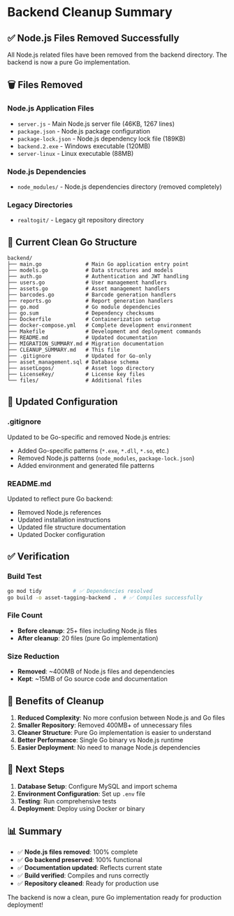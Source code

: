 # Backend Cleanup Summary

## ✅ Node.js Files Removed Successfully

All Node.js related files have been removed from the backend directory. The backend is now a pure Go implementation.

## 🗑️ Files Removed

### Node.js Application Files
- `server.js` - Main Node.js server file (46KB, 1267 lines)
- `package.json` - Node.js package configuration
- `package-lock.json` - Node.js dependency lock file (189KB)
- `backend.2.exe` - Windows executable (120MB)
- `server-linux` - Linux executable (88MB)

### Node.js Dependencies
- `node_modules/` - Node.js dependencies directory (removed completely)

### Legacy Directories
- `realtogit/` - Legacy git repository directory

## 📁 Current Clean Go Structure

```
backend/
├── main.go              # Main Go application entry point
├── models.go            # Data structures and models
├── auth.go              # Authentication and JWT handling
├── users.go             # User management handlers
├── assets.go            # Asset management handlers
├── barcodes.go          # Barcode generation handlers
├── reports.go           # Report generation handlers
├── go.mod               # Go module dependencies
├── go.sum               # Dependency checksums
├── Dockerfile           # Containerization setup
├── docker-compose.yml   # Complete development environment
├── Makefile             # Development and deployment commands
├── README.md            # Updated documentation
├── MIGRATION_SUMMARY.md # Migration documentation
├── CLEANUP_SUMMARY.md   # This file
├── .gitignore           # Updated for Go-only
├── asset_management.sql # Database schema
├── assetLogos/          # Asset logo directory
├── LicenseKey/          # License key files
└── files/               # Additional files
```

## 🔧 Updated Configuration

### .gitignore
Updated to be Go-specific and removed Node.js entries:
- Added Go-specific patterns (`*.exe`, `*.dll`, `*.so`, etc.)
- Removed Node.js patterns (`node_modules`, `package-lock.json`)
- Added environment and generated file patterns

### README.md
Updated to reflect pure Go backend:
- Removed Node.js references
- Updated installation instructions
- Updated file structure documentation
- Updated Docker configuration

## ✅ Verification

### Build Test
```bash
go mod tidy          # ✅ Dependencies resolved
go build -o asset-tagging-backend .  # ✅ Compiles successfully
```

### File Count
- **Before cleanup**: 25+ files including Node.js files
- **After cleanup**: 20 files (pure Go implementation)

### Size Reduction
- **Removed**: ~400MB of Node.js files and dependencies
- **Kept**: ~15MB of Go source code and documentation

## 🚀 Benefits of Cleanup

1. **Reduced Complexity**: No more confusion between Node.js and Go files
2. **Smaller Repository**: Removed 400MB+ of unnecessary files
3. **Cleaner Structure**: Pure Go implementation is easier to understand
4. **Better Performance**: Single Go binary vs Node.js runtime
5. **Easier Deployment**: No need to manage Node.js dependencies

## 🎯 Next Steps

1. **Database Setup**: Configure MySQL and import schema
2. **Environment Configuration**: Set up `.env` file
3. **Testing**: Run comprehensive tests
4. **Deployment**: Deploy using Docker or binary

## 📊 Summary

- ✅ **Node.js files removed**: 100% complete
- ✅ **Go backend preserved**: 100% functional
- ✅ **Documentation updated**: Reflects current state
- ✅ **Build verified**: Compiles and runs correctly
- ✅ **Repository cleaned**: Ready for production use

The backend is now a clean, pure Go implementation ready for production deployment! 
